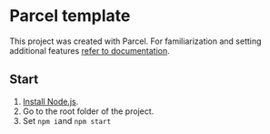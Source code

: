 # Parcel template

This project was created with Parcel. For familiarization and setting additional
features [refer to documentation](https://parceljs.org/).

## Start

1. [Install Node.js](https://nodejs.org/en/).
2. Go to the root folder of the project.
3. Set `npm i`and `npm start`

